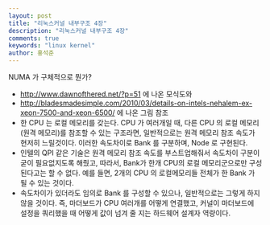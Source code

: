 ```yaml
---
layout: post
title: "리눅스커널 내부구조 4장"
description: "리눅스커널 내부구조 4장"
comments: true
keywords: "linux kernel"
author: 홍석준
---
```


NUMA 가 구체적으로 뭔가?
- http://www.dawnofthered.net/?p=51 에 나온 모식도와
- http://bladesmadesimple.com/2010/03/details-on-intels-nehalem-ex-xeon-7500-and-xeon-6500/ 에 나온 그림 참조
- 한 CPU 는 로컬 메모리를 갖는다. CPU 가 여러개일 때, 다른 CPU 의 로컬 메모리(원격 메모리)를 참조할 수 있는 구조라면, 일반적으로는 원격 메모리 참조 속도가 현저히 느릴것이다. 이러한 속도차이로 Bank 를 구분하며, Node 로 구현된다.
- 인텔의 QPI 같은 기술은 원격 메모리 참조 속도를 부스트업해줘서 속도차이 구분이 굳이 필요없지도록 해줬고, 따라서, Bank가 한개 CPU의 로컬 메모리군으로만 구성된다고는 할 수 없다. 예를 들면, 2개의 CPU 의 로컬메모리들 전체가 한 Bank 가 될 수 있는 것이다.
- 속도차이가 있더라도 임의로 Bank 를 구성할 수 있으나, 일반적으로는 그렇게 하지 않을 것이다. 즉, 마더보드가 CPU 여러개를 어떻게 연결했고, 커널이 마더보드에 설정을 쿼리했을 때 어떻게 값이 넘겨 줄 지는 하드웨어 설계자 역량이다.